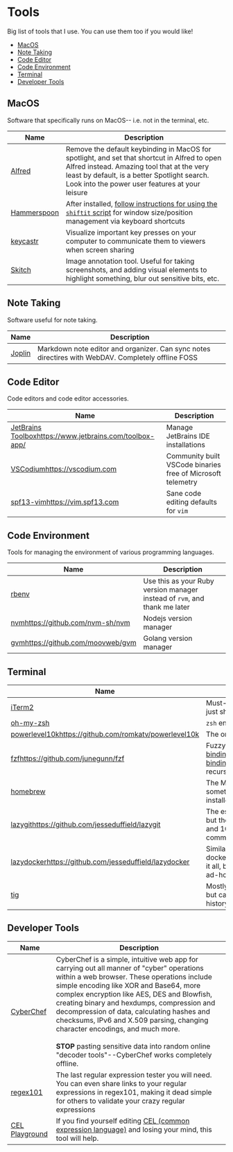# Tools

Big list of tools that I use. You can use them too if you would like!

* [MacOS](#MacOS)
* [Note Taking](#Note-Taking)
* [Code Editor](#Code-Editor)
* [Code Environment](#Code-Environment)
* [Terminal](#Terminal)
* [Developer Tools](#Developer-Tools)

## MacOS

Software that specifically runs on MacOS-- i.e. not in the terminal, etc.

| Name | Description |
|---|---|
| [Alfred](https://www.alfredapp.com) | Remove the default keybinding in MacOS for spotlight, and set that shortcut in Alfred to open Alfred instead. Amazing tool that at the very least by default, is a better Spotlight search. Look into the power user features at your leisure |
| [Hammerspoon](http://www.hammerspoon.org) | After installed, [follow instructions for using the `shiftit` script](https://github.com/peterklijn/hammerspoon-shiftit) for window size/position management via keyboard shortcuts |
| [keycastr](https://github.com/keycastr/keycastr) | Visualize important key presses on your computer to communicate them to viewers when screen sharing |
| [Skitch](https://apps.apple.com/us/app/skitch-snap-mark-up-share/id425955336?mt=12) | Image annotation tool. Useful for taking screenshots, and adding visual elements to highlight something, blur out sensitive bits, etc. |

## Note Taking

Software useful for note taking.

| Name | Description |
|---|---|
| [Joplin](https://joplinapp.org) | Markdown note editor and organizer. Can sync notes directires with WebDAV. Completely offline FOSS |

## Code Editor

Code editors and code editor accessories.

| Name | Description |
|---|---|
| [JetBrains Toolbox](https://www.jetbrains.com/toolbox-app/)https://www.jetbrains.com/toolbox-app/ | Manage JetBrains IDE installations |
| [VSCodium](https://vscodium.com)https://vscodium.com | Community built VSCode binaries free of Microsoft telemetry |
| [spf13-vim](https://vim.spf13.com)https://vim.spf13.com | Sane code editing defaults for `vim` |

## Code Environment

Tools for managing the environment of various programming languages.

| Name | Description |
|---|---|
| [rbenv](https://github.com/rbenv/rbenv) | Use this as your Ruby version manager instead of `rvm`, and thank me later |
| [nvm](https://github.com/nvm-sh/nvm)https://github.com/nvm-sh/nvm | Nodejs version manager |
| [gvm](https://github.com/moovweb/gvm)https://github.com/moovweb/gvm | Golang version manager |

## Terminal

| Name | Description |
|---|---|
| [iTerm2](https://iterm2.com) | Must-have terminal replacement that should just ship with macos at this point |
| [oh-my-zsh](https://ohmyz.sh) | `zsh` enhancement suite |
| [powerlevel10k](https://github.com/romkatv/powerlevel10k)https://github.com/romkatv/powerlevel10k | The only ohmyzsh theme that you need |
| [fzf](https://github.com/junegunn/fzf)https://github.com/junegunn/fzf | Fuzzy finder. [Install key bindings](https://github.com/junegunn/fzf#key-bindings-for-command-line)https://github.com/junegunn/fzf#key-bindings-for-command-line to make `ctrl-r` recursive search UX actually good |
| [homebrew](https://brew.sh) | The MacOS package manager. Just install it, something will inevitably want you to have it installed |
| [lazygit](https://github.com/jesseduffield/lazygit)https://github.com/jesseduffield/lazygit | The essential `git` UI. Doesn't do everything, but the 99% it does is 100% less error prone and 100% faster than hacking together `git` commands ad-hoc |
| [lazydocker](https://github.com/jesseduffield/lazydocker)https://github.com/jesseduffield/lazydocker | Similar to lazygit, a UI for running docker/compose containers. Again, doesn't do it all, but what it does is better than doing it ad-hoc |
| [tig](https://github.com/jonas/tig) | Mostly unnecessary if you're using `lazygit`, but can still be helpful for quickly viewing `git` history |

## Developer Tools

| Name | Description |
|---|---|
| [CyberChef](https://github.com/gchq/CyberChef) | CyberChef is a simple, intuitive web app for carrying out all manner of "cyber" operations within a web browser. These operations include simple encoding like XOR and Base64, more complex encryption like AES, DES and Blowfish, creating binary and hexdumps, compression and decompression of data, calculating hashes and checksums, IPv6 and X.509 parsing, changing character encodings, and much more.<br><br>**STOP** pasting sensitive data into random online "decoder tools"--CyberChef works completely offline. |
| [regex101](https://regex101.com) | The last regular expression tester you will need. You can even share links to your regular expressions in regex101, making it dead simple for others to validate your crazy regular expressions |
| [CEL Playground](https://playcel.undistro.io) | If you find yourself editing [CEL (common expression language)](https://github.com/google/cel-spec) and losing your mind, this tool will help. |

